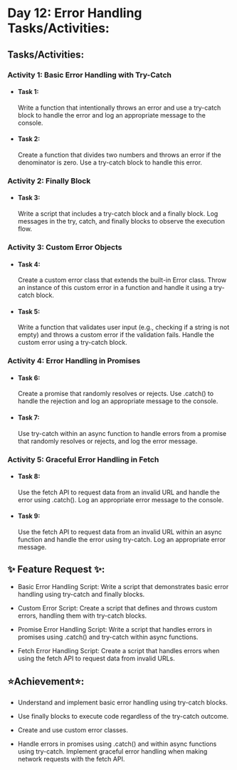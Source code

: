 # Day 12: Error Handling Tasks/Activities:

## Tasks/Activities:

### Activity 1: Basic Error Handling with Try-Catch

- #### Task 1:

  Write a function that intentionally throws an error and use a try-catch block to handle the error and log an appropriate message to the console.

- #### Task 2:
  Create a function that divides two numbers and throws an error if the denominator is zero. Use a try-catch block to handle this error.

### Activity 2: Finally Block

- #### Task 3:
  Write a script that includes a try-catch block and a finally block. Log messages in the try, catch, and finally blocks to observe the execution flow.

### Activity 3: Custom Error Objects

- #### Task 4:

  Create a custom error class that extends the built-in Error class. Throw an instance of this custom error in a function and handle it using a try-catch block.

- #### Task 5:

  Write a function that validates user input (e.g., checking if a string is not empty) and throws a custom error if the validation fails. Handle the custom error using a try-catch block.

### Activity 4: Error Handling in Promises

- #### Task 6:

  Create a promise that randomly resolves or rejects. Use .catch() to handle the rejection and log an appropriate message to the console.

- #### Task 7:
  Use try-catch within an async function to handle errors from a promise that randomly resolves or rejects, and log the error message.

### Activity 5: Graceful Error Handling in Fetch

- #### Task 8:

  Use the fetch API to request data from an invalid URL and handle the error using .catch(). Log an appropriate error message to the console.

- #### Task 9:
  Use the fetch API to request data from an invalid URL within an async function and handle the error using try-catch. Log an appropriate error message.

## ✨ Feature Request ✨:

- Basic Error Handling Script: Write a script that demonstrates basic error handling using try-catch and finally blocks.

- Custom Error Script: Create a script that defines and throws custom errors, handling them with try-catch blocks.

- Promise Error Handling Script: Write a script that handles errors in promises using .catch() and try-catch within async functions.

- Fetch Error Handling Script: Create a script that handles errors when using the fetch API to request data from invalid URLs.

## ⭐Achievement⭐:

- Understand and implement basic error handling using try-catch blocks.

- Use finally blocks to execute code regardless of the try-catch outcome.

- Create and use custom error classes.

- Handle errors in promises using .catch() and within async functions using try-catch.
  Implement graceful error handling when making network requests with the fetch API.
